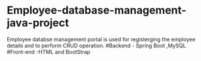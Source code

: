 # Employee-database-management-java-project
Employee databse management portal is used for registerging the employee details and to perform CRUD operation.  #Backend - Spring Boot ,MySQL #Front-end -HTML and BootStrap
